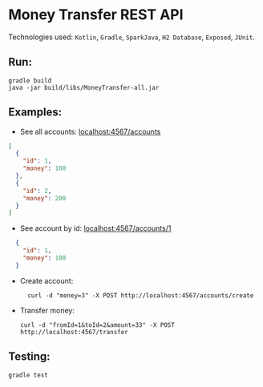 # Money Transfer REST API

Technologies used: `Kotlin`, `Gradle`, `SparkJava`, `H2 Database`, `Exposed`, `JUnit`.  


## Run:

    gradle build
    java -jar build/libs/MoneyTransfer-all.jar


## Examples:
* See all accounts: [localhost:4567/accounts](http://localhost:4567/accounts)
```json
[
  {
    "id": 1,
    "money": 100
  },
  {
    "id": 2,
    "money": 200
  }
]
```

* See account by id: [localhost:4567/accounts/1](http://localhost:4567/accounts/1)
```json
  {
    "id": 1,
    "money": 100
  }
```    
   
* Create account:
    
        curl -d "money=3" -X POST http://localhost:4567/accounts/create
        
* Transfer money:      

      curl -d "fromId=1&toId=2&amount=33" -X POST http://localhost:4567/transfer
      
      
## Testing:

    gradle test

